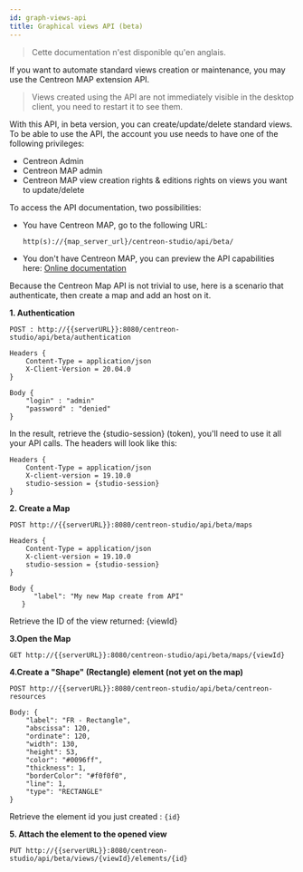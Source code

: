 ```yaml
---
id: graph-views-api
title: Graphical views API (beta)
---
```


> Cette documentation n'est disponible qu'en anglais.

If you want to automate standard views creation or maintenance, you may
use the Centreon MAP extension API.

> Views created using the API are not immediately visible in the desktop client, you need to
> restart it to see them.

With this API, in beta version, you can create/update/delete standard
views. To be able to use the API, the account you use needs to have one
of the following privileges:

-   Centreon Admin
-   Centreon MAP admin
-   Centreon MAP view creation rights & editions rights on views you
    want to update/delete

To access the API documentation, two possibilities:

-   You have Centreon MAP, go to the following URL:

     `http(s)://{map_server_url}/centreon-studio/api/beta/`

-   You don't have Centreon MAP, you can preview the API capabilities
    here: [Online documentation](https://docs.centreon.com/api/centreon-map/)

Because the Centreon Map API is not trivial to use, here is a scenario
that authenticate, then create a map and add an host on it.

**1. Authentication**

```
POST : http://{{serverURL}}:8080/centreon-studio/api/beta/authentication
```

```
Headers {
    Content-Type = application/json
    X-Client-Version = 20.04.0
}

Body {
    "login" : "admin"
    "password" : "denied"
}
```

In the result, retrieve the {studio-session} (token), you\'ll need to
use it all your API calls. The headers will look like this:

```
Headers {
    Content-Type = application/json
    X-client-version = 19.10.0
    studio-session = {studio-session}
}
```

**2. Create a Map**

```
POST http://{{serverURL}}:8080/centreon-studio/api/beta/maps
```

```
Headers {
    Content-Type = application/json
    X-client-version = 19.10.0
    studio-session = {studio-session}
}

Body {
      "label": "My new Map create from API"
   }
```

Retrieve the ID of the view returned: {viewId}

**3.Open the Map**

```
GET http://{{serverURL}}:8080/centreon-studio/api/beta/maps/{viewId}
```

**4.Create a \"Shape\" (Rectangle) element (not yet on the map)**

```
POST http://{{serverURL}}:8080/centreon-studio/api/beta/centreon-resources
```

```
Body: {
    "label": "FR - Rectangle",
    "abscissa": 120,
    "ordinate": 120,
    "width": 130,
    "height": 53,
    "color": "#0096ff",
    "thickness": 1,
    "borderColor": "#f0f0f0",
    "line": 1,
    "type": "RECTANGLE"
}
```

Retrieve the element id you just created : `{id}`

**5. Attach the element to the opened view**

```
PUT http://{{serverURL}}:8080/centreon-studio/api/beta/views/{viewId}/elements/{id}
```
